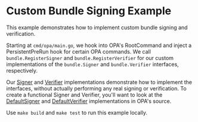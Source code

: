 # Custom Bundle Signing Example

This example demonstrates how to implement custom bundle signing and verification.

Starting at `cmd/opa/main.go`, we hook into OPA's RootCommand and inject a PersistentPreRun 
hook for certain OPA commands. We call `bundle.RegisterSigner` and `bundle.RegisterVerifier` 
for our custom implementations of the `bundle.Signer` and `bundle.Verifier` interfaces, respectively.

Our [Signer](custom_bundle_signing/internal/signer.go) and [Verifier](custom_bundle_signing/internal/verification.go) 
implementations demonstrate how to implement the interfaces, without actually performing any real signing or verification. 
To create a functional Signer and Verifier, you'll want to look at the [DefaultSigner](https://github.com/godaddy/opa/blob/custom-sign-verify/bundle/sign.go#L46) 
and [DefaultVerifier](https://github.com/godaddy/opa/blob/custom-sign-verify/bundle/verify.go#L57) implementations in OPA's source.

Use `make build` and `make test` to run this example locally.
